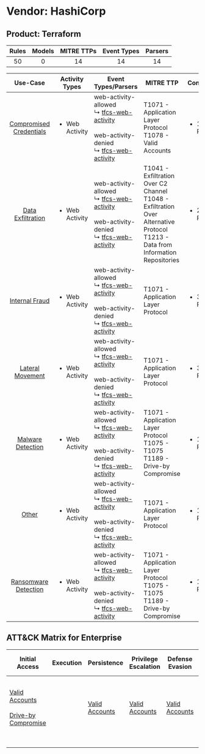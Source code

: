 Vendor: HashiCorp
=================
Product: Terraform
------------------
| Rules | Models | MITRE TTPs | Event Types | Parsers |
|:-----:|:------:|:----------:|:-----------:|:-------:|
|  50   |   0    |     14     |     14      |   14    |

|                                 Use-Case                                  | Activity Types                 | Event Types/Parsers                                                                                                                                                                                     | MITRE TTP                                                                                                                                | Content                    |
|:-------------------------------------------------------------------------:| ------------------------------ | ------------------------------------------------------------------------------------------------------------------------------------------------------------------------------------------------------- | ---------------------------------------------------------------------------------------------------------------------------------------- | -------------------------- |
| [Compromised Credentials](../UseCases/usecase_compromised_credentials.md) | <ul><li>Web Activity</li></ul> |  web-activity-allowed<br> ↳ [tfcs-web-activity](../Parsers/parserContent_tfcs-web-activity.md)<br><br> web-activity-denied<br> ↳ [tfcs-web-activity](../Parsers/parserContent_tfcs-web-activity.md)<br> | T1071 - Application Layer Protocol<br>T1078 - Valid Accounts<br>                                                                         | <ul><li>11 Rules</li></ul> |
|       [Data Exfiltration](../UseCases/usecase_data_exfiltration.md)       | <ul><li>Web Activity</li></ul> |  web-activity-allowed<br> ↳ [tfcs-web-activity](../Parsers/parserContent_tfcs-web-activity.md)<br><br> web-activity-denied<br> ↳ [tfcs-web-activity](../Parsers/parserContent_tfcs-web-activity.md)<br> | T1041 - Exfiltration Over C2 Channel<br>T1048 - Exfiltration Over Alternative Protocol<br>T1213 - Data from Information Repositories<br> | <ul><li>2 Rules</li></ul>  |
|          [Internal Fraud](../UseCases/usecase_internal_fraud.md)          | <ul><li>Web Activity</li></ul> |  web-activity-allowed<br> ↳ [tfcs-web-activity](../Parsers/parserContent_tfcs-web-activity.md)<br><br> web-activity-denied<br> ↳ [tfcs-web-activity](../Parsers/parserContent_tfcs-web-activity.md)<br> | T1071 - Application Layer Protocol<br>                                                                                                   | <ul><li>3 Rules</li></ul>  |
|        [Lateral Movement](../UseCases/usecase_lateral_movement.md)        | <ul><li>Web Activity</li></ul> |  web-activity-allowed<br> ↳ [tfcs-web-activity](../Parsers/parserContent_tfcs-web-activity.md)<br><br> web-activity-denied<br> ↳ [tfcs-web-activity](../Parsers/parserContent_tfcs-web-activity.md)<br> | T1071 - Application Layer Protocol<br>                                                                                                   | <ul><li>3 Rules</li></ul>  |
|       [Malware Detection](../UseCases/usecase_malware_detection.md)       | <ul><li>Web Activity</li></ul> |  web-activity-allowed<br> ↳ [tfcs-web-activity](../Parsers/parserContent_tfcs-web-activity.md)<br><br> web-activity-denied<br> ↳ [tfcs-web-activity](../Parsers/parserContent_tfcs-web-activity.md)<br> | T1071 - Application Layer Protocol<br>T1075 - T1075<br>T1189 - Drive-by Compromise<br>                                                   | <ul><li>15 Rules</li></ul> |
|                   [Other](../UseCases/usecase_other.md)                   | <ul><li>Web Activity</li></ul> |  web-activity-allowed<br> ↳ [tfcs-web-activity](../Parsers/parserContent_tfcs-web-activity.md)<br><br> web-activity-denied<br> ↳ [tfcs-web-activity](../Parsers/parserContent_tfcs-web-activity.md)<br> | T1071 - Application Layer Protocol<br>                                                                                                   | <ul><li>1 Rules</li></ul>  |
|    [Ransomware Detection](../UseCases/usecase_ransomware_detection.md)    | <ul><li>Web Activity</li></ul> |  web-activity-allowed<br> ↳ [tfcs-web-activity](../Parsers/parserContent_tfcs-web-activity.md)<br><br> web-activity-denied<br> ↳ [tfcs-web-activity](../Parsers/parserContent_tfcs-web-activity.md)<br> | T1071 - Application Layer Protocol<br>T1075 - T1075<br>T1189 - Drive-by Compromise<br>                                                   | <ul><li>15 Rules</li></ul> |

ATT&CK Matrix for Enterprise
----------------------------
| Initial Access                                                                                                                              | Execution | Persistence                                                         | Privilege Escalation                                                | Defense Evasion                                                     | Credential Access | Discovery | Lateral Movement | Collection                                                                              | Command and Control                                                             | Exfiltration                                                                                                                                                                 | Impact |
| ------------------------------------------------------------------------------------------------------------------------------------------- | --------- | ------------------------------------------------------------------- | ------------------------------------------------------------------- | ------------------------------------------------------------------- | ----------------- | --------- | ---------------- | --------------------------------------------------------------------------------------- | ------------------------------------------------------------------------------- | ---------------------------------------------------------------------------------------------------------------------------------------------------------------------------- | ------ |
| [Valid Accounts](https://attack.mitre.org/techniques/T1078)<br><br>[Drive-by Compromise](https://attack.mitre.org/techniques/T1189)<br><br> |           | [Valid Accounts](https://attack.mitre.org/techniques/T1078)<br><br> | [Valid Accounts](https://attack.mitre.org/techniques/T1078)<br><br> | [Valid Accounts](https://attack.mitre.org/techniques/T1078)<br><br> |                   |           |                  | [Data from Information Repositories](https://attack.mitre.org/techniques/T1213)<br><br> | [Application Layer Protocol](https://attack.mitre.org/techniques/T1071)<br><br> | [Exfiltration Over Alternative Protocol](https://attack.mitre.org/techniques/T1048)<br><br>[Exfiltration Over C2 Channel](https://attack.mitre.org/techniques/T1041)<br><br> |        |